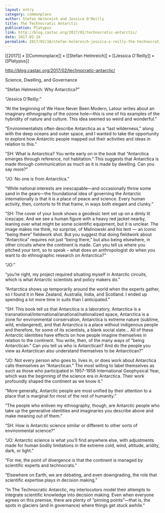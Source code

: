```yaml
---
layout: entry
category: commonplace
author: Stefan Helmreich and Jessica O'Reilly
title: The Technocratic Antarctic
publication: Platypus
link: http://blog.castac.org/2017/02/technocratic-antarctic/
date: 2017-02-16
permalink: 2017/02/16/stefan-helmreich-jessica-o-reilly-the-technocratic-antarctic
---
```


[[2017]] • [[Commonplace]] • [[Stefan Helmreich]] • [[Jessica O'Reilly]] • [[Platypus]] 

http://blog.castac.org/2017/02/technocratic-antarctic/

Science, Dwelling, and Governance

“Stefan Helmreich: Why Antarctica?”

“Jessica O’Reilly:”

“At the beginning of We Have Never Been Modern, Latour writes about an imaginary ethnography of the ozone hole—this is one of his examples of the hybridity of nature and culture. This idea seemed so weird and wonderful.”

“Environmentalists often describe Antarctica as a “last wilderness,” along with the deep oceans and outer space, and I wanted to take the opportunity to explore how Antarctic people mapped out their activities and ideas in relation to this.”

“SH: What is Antarctica? You write early on in the book that “Antarctica emerges through reference, not habitation.” This suggests that Antarctica is made through communication as much as it is made by dwelling. Can you say more?”

“JO: No one is from Antarctica.”

“While national interests are inescapable—and occasionally throw some sand in the gears—the foundational idea of governing the Antarctic internationally is that it is a place of peace and science. Every human activity, then, contorts to fit that frame, in ways both elegant and clunky.”

“SH: The cover of your book shows a geodesic tent set up on a dimly lit icescape. And we see a human figure with a heavy red jacket nearby, leaning over what might be some scientific equipment, but it is unclear. The image makes me think, no surprise, of Malinowski and his tent — an iconic “being there” fieldwork shot. But you suggest that doing fieldwork about “Antarctica” requires not just “being there,” but also being elsewhere, in other circuits where the continent is made. Can you tell us where you pitched your tent, so to speak – what does an anthropologist do when you want to do ethnographic research on Antarctica?”

“JO:”

“you’re right, my project required situating myself in Antarctic circuits, which is what Antarctic scientists and policy makers do.”

“Antarctica shows up temporarily around the world when the experts gather, so I found it in New Zealand, Australia, India, and Scotland. I ended up spending a lot more time in suits than I anticipated.”

“SH: This book tell us that Antarctica is a laboratory, Antarctica is a transnational/international/anational/nationalized space, Antarctica is a zone for environmental conservation, Antarctica is extreme nature (sublime, wild, endangered), and that Antarctica is a place without indigenous people and therefore, for some of its scientists, a blank social slate… All of these Antarctic identities have effects on how people imagine themselves in relation to the continent. You write, then, of the many ways of “being Antarctican.” Can you tell us who is Antarctican? And do the people you view as Antarctican also understand themselves to be Antarctican?”

“JO: Not every person who goes to, lives in, or does work about Antarctica calls themselves an “Antarctican.” The most willing to label themselves as such as those who participated in 1957-1958 International Geophysical Year, which was the beginning of the science era in Antarctica. Their work profoundly shaped the continent as we know it.”

“More generally, Antarctic people are most unified by their attention to a place that is marginal for most of the rest of humanity.”

“The people who enliven my ethnography, though, are Antarctic people who take up the generative identities and imaginaries you describe above and make meaning out of them.”

“SH: How is Antarctic science similar or different to other sorts of environmental science?”

“JO: Antarctic science is what you’ll find anywhere else, with adjustments made for human bodily limitations in the extreme cold, wind, altitude, aridity, dark, or light.”

“For me, the point of divergence is that the continent is managed by scientific experts and technocrats.”

“Elsewhere on Earth, we are debating, and even downgrading, the role that scientific expertise plays in decision making.”

“In The Technocratic Antarctic, my interlocutors model their attempts to integrate scientific knowledge into decision making. Even when everyone agrees on this premise, there are plenty of “pinning points”—that is, the spots in glaciers (and in governance) where things get stuck awhile.”

